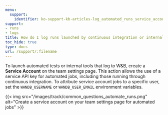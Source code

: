 ```yaml
---
menu:
  support:
    identifier: ko-support-kb-articles-log_automated_runs_service_account
support:
- runs
- logs
title: How do I log runs launched by continuous integration or internal tools?
toc_hide: true
type: docs
url: /support/:filename
---
```


To launch automated tests or internal tools that log to W&B, create a **Service Account** on the team settings page. This action allows the use of a service API key for automated jobs, including those running through continuous integration. To attribute service account jobs to a specific user, set the `WANDB_USERNAME` or `WANDB_USER_EMAIL` environment variables.

{{< img src="/images/track/common_questions_automate_runs.png" alt="Create a service account on your team settings page for automated jobs" >}}